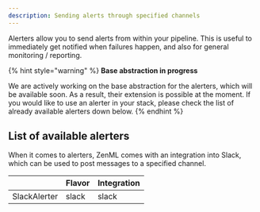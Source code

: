 ```yaml
---
description: Sending alerts through specified channels
---
```


Alerters allow you to send alerts from within your pipeline.
This is useful to immediately get notified when failures happen,
and also for general monitoring / reporting.

{% hint style="warning" %}
**Base abstraction in progress**

We are actively working on the base abstraction for the alerters, which 
will be available soon. As a result, their extension is possible at the moment.
If you would like to use an alerter in your stack, please check the list 
of already available alerters down below.
{% endhint %}

## List of available alerters

When it comes to alerters, ZenML comes with an integration into Slack, which 
can be used to post messages to a specified channel.

|                     | Flavor | Integration |
|---------------------|--------|-------------|
| SlackAlerter  | slack  | slack  |